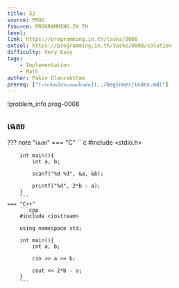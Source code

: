 ```yaml
---
title: X2
source: PROG
fsource: PROGRAMMING.IN.TH
level:
link: https://programming.in.th/tasks/0008
extsol: https://programming.in.th/tasks/0008/solution
difficulty: Very Easy
tags: 
    - Implementation
    - Math
author: Pakin Olanraktham
prereq: ["[การเขียนโปรแกรมเบื้องต้น](../beginner/index.md)"]
---
```


!problem_info prog-0008

## เฉลย

??? note "เฉลย"
    === "C"
        ```c
        #include <stdio.h>

        int main(){
            int a, b;

            scanf("%d %d", &a, &b);

            printf("%d", 2*b - a);
        }
        ```
    === "C++"
        ```cpp
        #include <iostream>

        using namespace std;

        int main(){
            int a, b;

            cin >> a >> b;

            cout << 2*b - a;
        }
        ```
